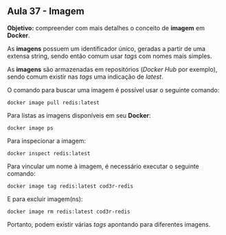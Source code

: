 ## Aula 37 - Imagem

**Objetivo:** compreender com mais detalhes o conceito de **imagem** em **Docker**.

As **imagens** possuem um identificador único, geradas a partir de uma extensa string, sendo então comum usar *tags* com nomes mais simples.

As **imagens** são armazenadas em repositórios (*Docker Hub* por exemplo), sendo comum existir nas *tags* uma indicação de *latest*.

O comando para buscar uma imagem é possível usar o seguinte comando:

```shell
docker image pull redis:latest
```

Para listas as imagens disponíveis em seu **Docker**:

```shell
docker image ps
```

Para inspecionar a imagem:

```shell
docker inspect redis:latest
```

Para vincular um nome à imagem, é necessário executar o seguinte comando:

```shell
docker image tag redis:latest cod3r-redis
```

E para excluir imagem(ns):

```shell
docker image rm redis:latest cod3r-redis
```

Portanto, podem existir várias *tags* apontando para diferentes imagens.
